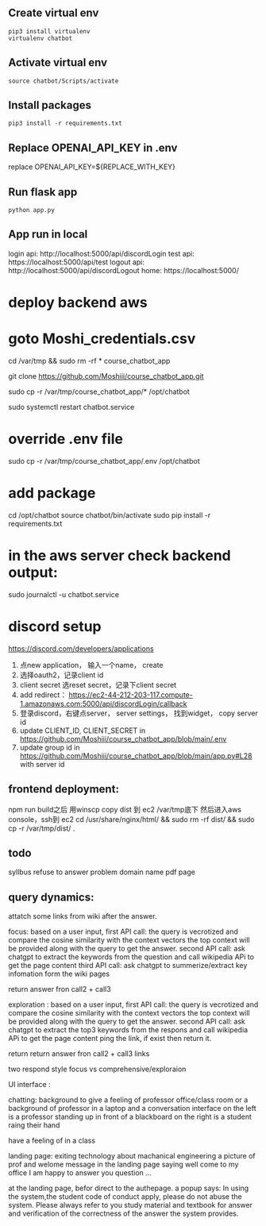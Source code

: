 ## Create virtual env
```
pip3 install virtualenv
virtualenv chatbot
```
## Activate virtual env
```
source chatbot/Scripts/activate
```

## Install packages
```
pip3 install -r requirements.txt
```
## Replace OPENAI_API_KEY in .env
replace OPENAI_API_KEY=${REPLACE_WITH_KEY}

## Run flask app
```
python app.py
```

## App run in local
login api: http://localhost:5000/api/discordLogin
test api: https://localhost:5000/api/test
logout api: http://localhost:5000/api/discordLogout
home: https://localhost:5000/


# deploy backend aws

# goto Moshi_credentials.csv

cd /var/tmp && sudo rm -rf * course_chatbot_app

git clone https://github.com/Moshiii/course_chatbot_app.git

sudo cp -r /var/tmp/course_chatbot_app/* /opt/chatbot

sudo systemctl restart chatbot.service

# override .env file
sudo cp -r /var/tmp/course_chatbot_app/.env /opt/chatbot

# add package 

cd /opt/chatbot
source chatbot/bin/activate
sudo pip install -r requirements.txt

# in the aws server check backend output:
sudo journalctl -u chatbot.service





# discord setup

https://discord.com/developers/applications
1. 点new application， 输入一个name， create
2.  选择oauth2，记录client id
3. client secret 选reset secret，记录下client secret
4. add redirect： https://ec2-44-212-203-117.compute-1.amazonaws.com:5000/api/discordLogin/callback
5. 登录discord，右键点server， server settings， 找到widget， copy server id
6. update CLIENT_ID, CLIENT_SECRET in https://github.com/Moshiii/course_chatbot_app/blob/main/.env
7. update group id in https://github.com/Moshiii/course_chatbot_app/blob/main/app.py#L28 with server id

## frontend deployment:
npm run build之后 用winscp copy dist 到 ec2 /var/tmp底下
然后进入aws console，ssh到 ec2
cd /usr/share/nginx/html/ && sudo rm -rf dist/ && sudo cp -r /var/tmp/dist/ .

## todo
syllbus
refuse to answer problem
domain name
pdf page


## query dynamics:


attatch some links from wiki after the answer.

focus:
based on a user input, 
first API call: the query is vecrotized and compare the cosine similarity with the context vectors
the top context will be provided along with the query to get the answer.
second API call: ask chatgpt to extract the keywords from the question and call wikipedia APi to get the page content
third API call: ask chatgpt to summerize/extract key infomation form the wiki pages

return answer fron call2 + call3



exploration :
based on a user input, 
first API call: the query is vecrotized and compare the cosine similarity with the context vectors
the top context will be provided along with the query to get the answer.
second API call: ask chatgpt to extract the top3 keywords from the respons and call wikipedia APi to get the page content
ping the link, if exist then return it.

return return answer fron call2 + call3 links


two respond style
focus vs comprehensive/exploraion 


UI interface :

chatting:
background to give a feeling of professor office/class room
or a background of professor in a laptop and a conversation interface
on the left is a professor standing up in front of a blackboard
on the right is a student raing their hand

have a feeling of in a class



landing page:
exiting technology about machanical engineering 
a picture of prof and welome message in the landing page saying well come to my office I am happy to answer you question ...

at the landing page, befor direct to the authepage. 
a popup says: In using the system,the student code of conduct apply, please do not abuse the system. Please always refer to you study material and textbook for answer and verification of the correctness of the answer the system provides. 



